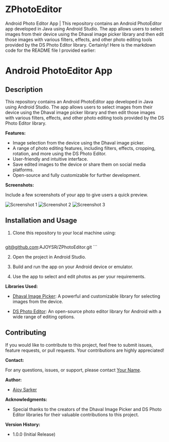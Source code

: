 # ZPhotoEditor
Android Photo Editor App | This repository contains an Android PhotoEditor app developed in Java using Android Studio. The app allows users to select images from their device using the Dhaval image picker library and then edit those images with various filters, effects, and other photo editing tools provided by the DS Photo Editor library.
Certainly! Here is the markdown code for the README file I provided earlier:

# Android PhotoEditor App

## Description

This repository contains an Android PhotoEditor app developed in Java using Android Studio. The app allows users to select images from their device using the Dhaval image picker library and then edit those images with various filters, effects, and other photo editing tools provided by the DS Photo Editor library.

**Features:**

- Image selection from the device using the Dhaval image picker.
- A range of photo editing features, including filters, effects, cropping, rotation, and more using the DS Photo Editor.
- User-friendly and intuitive interface.
- Save edited images to the device or share them on social media platforms.
- Open-source and fully customizable for further development.

**Screenshots:**

Include a few screenshots of your app to give users a quick preview.

![Screenshot 1](screenshots/screenshot1.png)
![Screenshot 2](screenshots/screenshot2.png)
![Screenshot 3](screenshots/screenshot3.png)

## Installation and Usage

1. Clone this repository to your local machine using:

    ```bash
 git@github.com:AJOYSR/ZPhotoEditor.git
    ```

2. Open the project in Android Studio.

3. Build and run the app on your Android device or emulator.

4. Use the app to select and edit photos as per your requirements.

**Libraries Used:**

- [Dhaval Image Picker](https://github.com/Dhaval2404/ImagePicker): A powerful and customizable library for selecting images from the device.

- [DS Photo Editor](https://github.com/dinuscxj/photopicker): An open-source photo editor library for Android with a wide range of editing options.

## Contributing

If you would like to contribute to this project, feel free to submit issues, feature requests, or pull requests. Your contributions are highly appreciated!



**Contact:**

For any questions, issues, or support, please contact [Your Name](mailto:jucse28.384@gmail.com).

**Author:**

- [Ajoy Sarker](https://github.com/AJOYSRR)

**Acknowledgments:**

- Special thanks to the creators of the Dhaval Image Picker and DS Photo Editor libraries for their valuable contributions to this project.

**Version History:**

- 1.0.0 (Initial Release)

